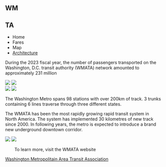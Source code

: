 <!DOCTYPE html>
<html lang="en">
<head>
    <meta charset="UTF-8">
    <meta name="viewport" content="width=device-width, initial-scale=1.0">
    <title>WMATA Home</title>
    <link rel="stylesheet" href="index2.css">
    <script src="capstone.js"></script>
    <script src="https://kit.fontawesome.com/5ed1559302.js" crossorigin="anonymous"></script>
</head>
<body>
    <nav class="head">
        <div class="container">
            <div class="img-head">
                <img src="https://www.progressiverailroading.com/resources/editorial/2019/PR0519-Metro.jpg" class="metro_img" alt="">
                <h2 class="wm">WM</h2>
                <h2 class="ta">TA</h2>
            </div>
            <div class="nav">
                <ul>
                    <li>Home <i class="fa-solid fa-house"></i></li>
                    <li>Fares <i class="fa-solid fa-ticket"></i></li>
                    <li>Map <i class="fa-solid fa-map"></i></li>
                    <li><a href="architecture.html">Architecture <i class="fa-solid fa-archway"></i></a></li>
                </ul>
            </div>
        </div>  
    </nav>
    <div class="info">
        <div class="info1">
            <div class="text1_container"></div>
            <p class="text1">
                During the 2023 fiscal year, the number of passengers transported on the Washington, D.C. transit authority 
                (WMATA) network amounted to approximately 231 million
            </p>
            <img src = "https://ggwash.org/images/posts/_resized/5803352002_b03663cd22_o.jpg" class = "img1">
            <img src = "https://ggwash.org/images/posts/_resized/Rail_(HR-LR_Boston).png" class = "img2">
            </div>
        <div class="info2">
            <img src ="https://encrypted-tbn0.gstatic.com/images?q=tbn:ANd9GcSH3_Dhf5vzlzuStiJG3HP79afjx34nmCH4xemt1D2ZqA&s" class = "img1">
            <img src = "https://img.masstransitmag.com/files/base/cygnus/mass/image/2022/12/16x9/002Falls_Church_Stations_7000seriesrailcar.61ce106f603f4.638e1798e8f82.png?auto=format,compress&fit=crop&q=45&h=667&w=1200" class = "img2">
            <div class="text2_container">
                <p class = "text1" id = "text_1">The Washington Metro spans 98 stations with over 200km of track. 3 trunks containing 6 lines
                    traverse through three different states. 
                </p>
            </div>    
        </div>
        <div class="info3">
            <div class="text3_container">
                <p class="text1">
                    The WMATA has been the most rapidly growing rapid transit system in North America. The system has implemented 30 kilometres
                    of new track since 2000. In following years, the metro is expected to introduce a brand new underground downtown corridor. 
                </p>
            </div>
                <img src = "https://dcist.com/wp-content/uploads/sites/3/2022/11/221021_Silver_Line_Metro_08.jpg" class = "img1">
                <img src = "https://media.bizj.us/view/img/11202358/silver-line*1200xx1255-706-0-87.png" class = "img2"> 
        </div>
    </div>
    <footer>
        <p><span style = "margin: 30px;">To learn more, visit the WMATA website</span></p>
        <a href="https://www.wmata.com/">Washington Metropolitain Area Transit Association</a>
    </footer>
</body>
</html>
